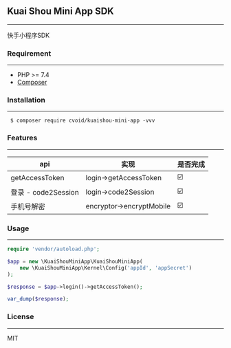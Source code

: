 ## Kuai Shou Mini App SDK

---

快手小程序SDK

### Requirement

---

* PHP >= 7.4
* [Composer](https://getcomposer.org/)

### Installation

---

```shell
 $ composer require cvoid/kuaishou-mini-app -vvv
```
### Features

---

|  api   | 实现  |  是否完成  |
|  ----  | ----  | ----  |
| getAccessToken  | login->getAccessToken | ☑️ |
| 登录 - code2Session  | login->code2Session | ☑️ |
| 手机号解密  | encryptor->encryptMobile  | ☑️ |


### Usage

---

```php
require 'vendor/autoload.php';

$app = new \KuaiShouMiniApp\KuaiShouMiniApp(
    new \KuaiShouMiniApp\Kernel\Config('appId', 'appSecret')
);

$response = $app->login()->getAccessToken();

var_dump($response);

```

### License

----

MIT